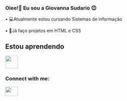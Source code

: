 ### Oiee!👋 Eu sou a Giovanna Sudario 😊

• 💻Atualmente estou cursando Sistemas de informação

• 🧩Já faço projetos em HTML e CSS


## Estou aprendendo

<img src="https://cdn.jsdelivr.net/gh/devicons/devicon/icons/python/python-original.svg" width="40" height="40"/> 

<h3 align="left">Connect with me:</h3>
<p align="left">
<a href="https://www.linkedin.com/in/giovanna-sud%C3%A1rio-de-campos-8616b9245" target="blank"><img align="center" src="https://cdn.jsdelivr.net/npm/simple-icons@3.0.1/icons/linkedin.svg" alt="" height="30" width="40" /></a>

</p>
